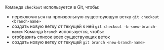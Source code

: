 Команда `checkout` используется в Git, чтобы:
* переключиться на произвольную существующую ветку `git checkout <branch-name>`
* создать новую ветку от текущей к ней `git checkout -b <new-branch-name>`
Команда `branch` используется, чтобы:
* отобразить список всех существующих веток
* создать новую ветку от текущей `git branch <new-branch-name>`
